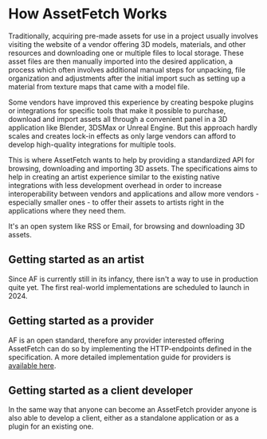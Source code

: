 # How AssetFetch Works

Traditionally, acquiring pre-made assets for use in a project usually involves visiting the website of a vendor offering 3D models, materials, and other resources and downloading one or multiple files to local storage.
These asset files are then manually imported into the desired application, a process which often involves additional manual steps for unpacking, file organization and adjustments after the initial import such as setting up a material from texture maps that came with a model file.

Some vendors have improved this experience by creating bespoke plugins or integrations for specific tools that make it possible to purchase, download and import assets all through a convenient panel in a 3D application like Blender, 3DSMax or Unreal Engine.
But this approach hardly scales and creates lock-in effects as only large vendors can afford to develop high-quality integrations for multiple tools.

This is where AssetFetch wants to help by providing a standardized API for browsing, downloading and importing 3D assets.
The specifications aims to help in creating an artist experience similar to the existing native integrations with less development overhead in order to increase interoperability between vendors and applications and allow more vendors - especially smaller ones - to offer their assets to artists right in the applications where they need them.

It's an open system like RSS or Email, for browsing and downloading 3D assets.

## Getting started as an artist
Since AF is currently still in its infancy, there isn't a way to use in production quite yet.
The first real-world implementations are scheduled to launch in 2024.

## Getting started as a provider
AF is an open standard, therefore any provider interested offering AssetFetch can do so by implementing the HTTP-endpoints defined in the specification.
A more detailed implementation guide for providers is [available here](./for-providers.md).

## Getting started as a client developer
In the same way that anyone can become an AssetFetch provider anyone is also able to develop a client, either as a standalone application or as a plugin for an existing one.